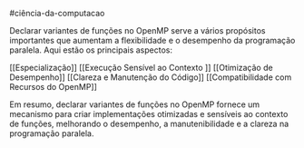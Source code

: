 #ciência-da-computacao 

Declarar variantes de funções no OpenMP serve a vários propósitos importantes que aumentam a flexibilidade e o desempenho da programação paralela. Aqui estão os principais aspectos:

[[Especialização]]
[[Execução Sensível ao Contexto ]]
[[Otimização de Desempenho]]
[[Clareza e Manutenção do Código]]
[[Compatibilidade com Recursos do OpenMP]]

Em resumo, declarar variantes de funções no OpenMP fornece um mecanismo para criar implementações otimizadas e sensíveis ao contexto de funções, melhorando o desempenho, a manutenibilidade e a clareza na programação paralela.